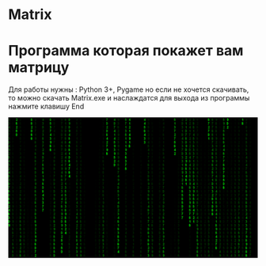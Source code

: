 # Matrix

Программа которая покажет вам матрицу
======================================
Для работы нужны : Python 3+, Pygame но если не хочется скачивать, то можно скачать Matrix.exe и наслаждатся для выхода из программы нажмите клавишу End

![](matrix.png)

